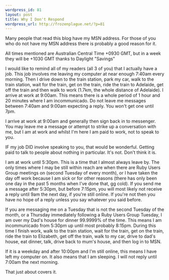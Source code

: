 ```yaml
--- 
wordpress_id: 81
layout: post
title: Why I Don't Respond
wordpress_url: http://frozenplague.net/?p=81
---
```

Many people that read this blog have my MSN address. For those of you who do not have my MSN address there is probably a good reason for it.

All times mentioned are Australian Central Time +0930 GMT, but in a week they will be +1030 GMT thanks to Daylight "Savings"

I would like to remind all of my readers (all 3 of you) that I actually have a job. This job involves me leaving my computer at near enough 7:40am every morning. Then I drive down to the train station, park my car, walk to the train station, wait for the train, get on the train, ride the train to Adelaide, get off the train and then walk to work (1.7km, the whole distance of Adelaide). I arrive at work at 9:00am. This means there is a whole period of 1 hour and 20 minutes where I am incommunicado. Do not leave me messages between 7:40am and 9:00am expecting a reply. You won't get one until 7pm.

I arrive at work at 9:00am and generally then sign back in to messenger. You may leave me a message or attempt to strike up a conversation with me, but I am at work and whilst I'm here I am paid to work, not to speak to you.

IF my job DID involve speaking to you, that would be wonderful. Getting paid to talk to people about nothing in particular. 
It's not. 
Don't think it is.

I am at work until 5:30pm. This is a time that I almost always leave by. The only times where I may be still within reach are when there are Ruby Users Group meetings on (second Tuesday of every month), or I have taken the day off work because I am sick or for other reasons (there has only been one day in the past 5 months when I've done that, gg cold). If you send me a message after 5:30pm, but before 7:15pm, you will most likely not receive a reply until 9am the next day, if you're still online. If you're not then you have no hope of a reply unless you say whatever you said before.

If you are messaging me on a Tuesday that is not the second Tuesday of the month, or a Thursday immediately following a Ruby Users Group Tuesday, I am over my Dad's house for dinner 99.9999% of the time. This means I am incommunicado from 5:30pm up until most probably 8:15pm. During this time I finish work, walk to the train station, wait for the train, get on the train, ride the train to Elizabeth, get off the train, walk to my car, drive to dad's house, eat dinner, talk, drive back to mum's house, and then log in to MSN.

If it is a weekday and after 10:00pm and I'm still online, this means I have left my computer on.  It also means that I am sleeping. I will not reply until 7:00am the next morning.

That just about covers it.
